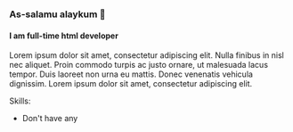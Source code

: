 ### As-salamu alaykum 👋
#### I am full-time html developer

Lorem ipsum dolor sit amet, consectetur adipiscing elit. Nulla finibus in nisl nec aliquet. Proin commodo turpis ac justo ornare, ut malesuada lacus tempor. Duis laoreet non urna eu mattis. Donec venenatis vehicula dignissim. Lorem ipsum dolor sit amet, consectetur adipiscing elit.

Skills:

- Don't have any
